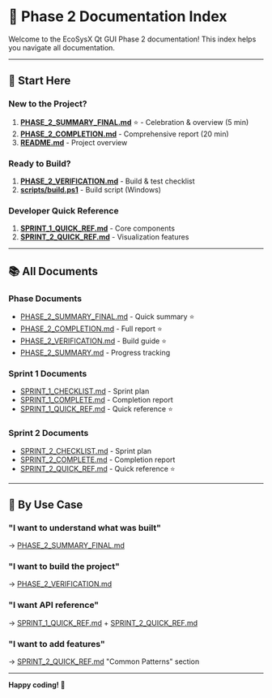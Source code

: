 # 📖 Phase 2 Documentation Index

Welcome to the EcoSysX Qt GUI Phase 2 documentation! This index helps you navigate all documentation.

---

## 🚀 Start Here

### New to the Project?
1. **[PHASE_2_SUMMARY_FINAL.md](PHASE_2_SUMMARY_FINAL.md)** ⭐ - Celebration & overview (5 min)
2. **[PHASE_2_COMPLETION.md](PHASE_2_COMPLETION.md)** - Comprehensive report (20 min)
3. **[README.md](README.md)** - Project overview

### Ready to Build?
1. **[PHASE_2_VERIFICATION.md](PHASE_2_VERIFICATION.md)** - Build & test checklist
2. **[scripts/build.ps1](scripts/build.ps1)** - Build script (Windows)

### Developer Quick Reference
1. **[SPRINT_1_QUICK_REF.md](SPRINT_1_QUICK_REF.md)** - Core components
2. **[SPRINT_2_QUICK_REF.md](SPRINT_2_QUICK_REF.md)** - Visualization features

---

## 📚 All Documents

### Phase Documents
- [PHASE_2_SUMMARY_FINAL.md](PHASE_2_SUMMARY_FINAL.md) - Quick summary ⭐
- [PHASE_2_COMPLETION.md](PHASE_2_COMPLETION.md) - Full report ⭐
- [PHASE_2_VERIFICATION.md](PHASE_2_VERIFICATION.md) - Build guide ⭐
- [PHASE_2_SUMMARY.md](PHASE_2_SUMMARY.md) - Progress tracking

### Sprint 1 Documents
- [SPRINT_1_CHECKLIST.md](SPRINT_1_CHECKLIST.md) - Sprint plan
- [SPRINT_1_COMPLETE.md](SPRINT_1_COMPLETE.md) - Completion report
- [SPRINT_1_QUICK_REF.md](SPRINT_1_QUICK_REF.md) - Quick reference ⭐

### Sprint 2 Documents
- [SPRINT_2_CHECKLIST.md](SPRINT_2_CHECKLIST.md) - Sprint plan
- [SPRINT_2_COMPLETE.md](SPRINT_2_COMPLETE.md) - Completion report
- [SPRINT_2_QUICK_REF.md](SPRINT_2_QUICK_REF.md) - Quick reference ⭐

---

## 🎯 By Use Case

### "I want to understand what was built"
→ [PHASE_2_SUMMARY_FINAL.md](PHASE_2_SUMMARY_FINAL.md)

### "I want to build the project"
→ [PHASE_2_VERIFICATION.md](PHASE_2_VERIFICATION.md)

### "I want API reference"
→ [SPRINT_1_QUICK_REF.md](SPRINT_1_QUICK_REF.md) + [SPRINT_2_QUICK_REF.md](SPRINT_2_QUICK_REF.md)

### "I want to add features"
→ [SPRINT_2_QUICK_REF.md](SPRINT_2_QUICK_REF.md) "Common Patterns" section

---

**Happy coding! 🚀**
